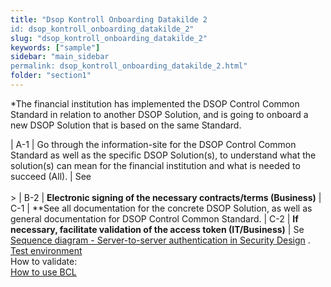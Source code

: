 ```yaml
---
title: "Dsop Kontroll Onboarding Datakilde 2
id: dsop_kontroll_onboarding_datakilde_2"
slug: "dsop_kontroll_onboarding_datakilde_2"
keywords: ["sample"]
sidebar: "main_sidebar
permalink: dsop_kontroll_onboarding_datakilde_2.html"
folder: "section1"
---
```


*The financial institution has implemented the DSOP Control Common Standard in relation to another DSOP Solution,
and is going to onboard a new DSOP Solution that is based on the same Standard.

| A-1 | Go through the information-site for the DSOP Control Common Standard as well as the specific DSOP Solution(s), to understand what the solution(s) can mean for the financial institution and what is needed to succeed (All). | See<br  /> <br  />&gt;
| B-2 | **Electronic signing of the necessary contracts/terms (Business)** 
| C-1 | **See all documentation for the concrete DSOP Solution, as well as general documentation for DSOP Control Common Standard. 
| C-2 | **If necessary, facilitate validation of the access token (IT/Business)** | Se [Sequence diagram - Server-to-server authentication in Security Design](https:/dokumentasjon.dsop.no/dsop_kontroll_sikkerhetslosning.html#sequence-diagram---server-to-server-autentication) . <br  />[Test environment](https:/test.maskinporten.no/.well-known/oauth-authorization-server) <br  /> How to validate: <br  /> [How to use BCL](https:/vefa.difi.no/bcp/knowledge-base/performing-lookup/) <br  /><br  /> <br  /><br  />